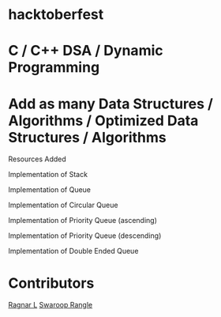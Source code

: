 # hacktoberfest
# C / C++ DSA / Dynamic Programming 

 # Add as many Data Structures / Algorithms / Optimized Data Structures / Algorithms
 
Resources Added 

Implementation of Stack

Implementation of Queue

Implementation of Circular Queue

Implementation of Priority Queue (ascending)

Implementation of Priority Queue (descending)

Implementation of Double Ended Queue 


# Contributors
[Ragnar L](https://github.com/ragnar2120)
[Swaroop Rangle](https://github.com/swaroop002)
